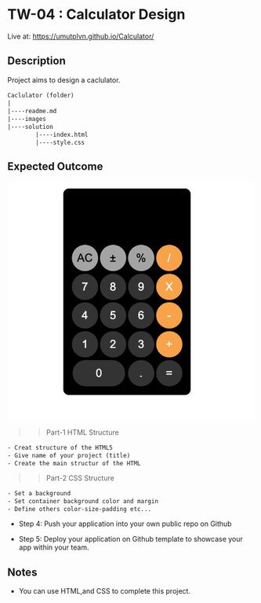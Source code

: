 
# TW-04 : Calculator Design

Live at: https://umutplvn.github.io/Calculator/

## Description

Project aims to design a caclulator.


```
Caclulator (folder)
|
|----readme.md                   
|----images               
|----solution
        |----index.html  
        |----style.css   
```

## Expected Outcome

![Project Snapshot](./calculator.png)


>>Part-1 HTML Structure

	- Creat structure of the HTML5
	- Give name of your project (title)
	- Create the main structur of the HTML

>>Part-2 CSS Structure

	- Set a background
	- Set container background color and margin
	- Define others color-size-padding etc...

- Step 4: Push your application into your own public repo on Github

- Step 5: Deploy your application on Github template to showcase your app within your team.

## Notes

- You can use HTML,and CSS to complete this project.
